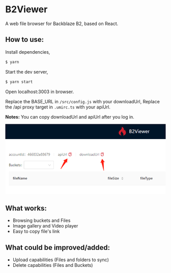 # B2Viewer

A web file browser for Backblaze B2, based on React.

## How to use:

Install dependencies,

```bash
$ yarn
```

Start the dev server,

```bash
$ yarn start
```

Open localhost:3003 in browser.

Replace the BASE_URL in `/src/config.js` with your downloadUrl, Replace the /api proxy target in `.umirc.ts` with your apiUrl. 

**Notes:** 
You can copy downloadUrl and apiUrl after you log in.

![copy](./screenshots/1.png)

## What works:

- Browsing buckets and Files
- Image gallery and Video player
- Easy to copy file's link

## What could be improved/added:

- Upload capabilities (Files and folders to sync)
- Delete capabilities (Files and Buckets)